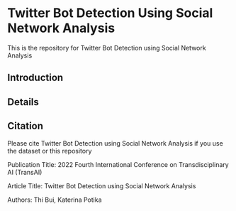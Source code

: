 # Twitter Bot Detection Using Social Network Analysis

This is the repository for Twitter Bot Detection using Social Network Analysis

## Introduction

## Details

## Citation
Please cite Twitter Bot Detection using Social Network Analysis if you use the dataset or this repository

Publication Title: 2022 Fourth International Conference on Transdisciplinary AI (TransAI)

Article Title: Twitter Bot Detection using Social Network Analysis

Authors: Thi Bui, Katerina Potika
